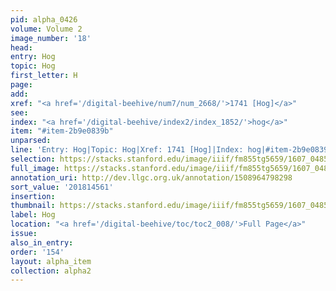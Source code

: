 ```yaml
---
pid: alpha_0426
volume: Volume 2
image_number: '18'
head:
entry: Hog
topic: Hog
first_letter: H
page:
add:
xref: "<a href='/digital-beehive/num7/num_2668/'>1741 [Hog]</a>"
see:
index: "<a href='/digital-beehive/index2/index_1852/'>hog</a>"
item: "#item-2b9e0839b"
unparsed:
line: 'Entry: Hog|Topic: Hog|Xref: 1741 [Hog]|Index: hog|#item-2b9e0839b'
selection: https://stacks.stanford.edu/image/iiif/fm855tg5659/1607_0485/780,4561,2949,542/full/0/default.jpg
full_image: https://stacks.stanford.edu/image/iiif/fm855tg5659/1607_0485/full/full/0/default.jpg
annotation_uri: http://dev.llgc.org.uk/annotation/1508964798298
sort_value: '201814561'
insertion:
thumbnail: https://stacks.stanford.edu/image/iiif/fm855tg5659/1607_0485/780,4561,600,180/250,/0/default.jpg
label: Hog
location: "<a href='/digital-beehive/toc/toc2_008/'>Full Page</a>"
issue:
also_in_entry:
order: '154'
layout: alpha_item
collection: alpha2
---
```

